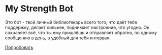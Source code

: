 # My Strength Bot
Это бот - твой личный библиотекарь всего того, что даёт тебе поддержку, делает сильнее, поднимает настроение, что угодно.
Он сохраняет всё, что ты ему пришлёшь и отправляет обратно, по одному сообщению в день, в удобный для тебя интервал.

[Попробовать](https://t.me/my_strength_bot)

